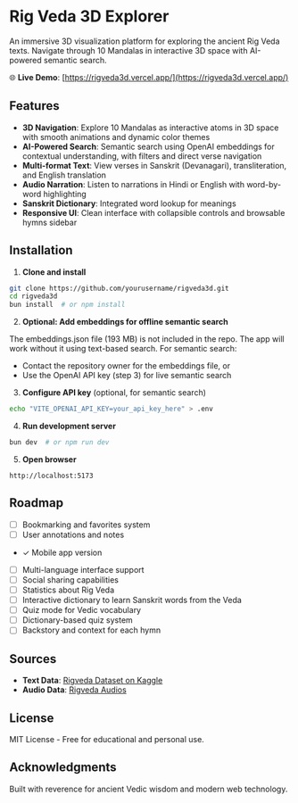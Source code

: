 # Rig Veda 3D Explorer

An immersive 3D visualization platform for exploring the ancient Rig Veda texts. Navigate through 10 Mandalas in interactive 3D space with AI-powered semantic search.

🌐 **Live Demo**: [https://rigveda3d.vercel.app/](https://rigveda3d.vercel.app/)

## Features

- **3D Navigation**: Explore 10 Mandalas as interactive atoms in 3D space with smooth animations and dynamic color themes
- **AI-Powered Search**: Semantic search using OpenAI embeddings for contextual understanding, with filters and direct verse navigation
- **Multi-format Text**: View verses in Sanskrit (Devanagari), transliteration, and English translation
- **Audio Narration**: Listen to narrations in Hindi or English with word-by-word highlighting
- **Sanskrit Dictionary**: Integrated word lookup for meanings
- **Responsive UI**: Clean interface with collapsible controls and browsable hymns sidebar

## Installation

1. **Clone and install**

```bash
git clone https://github.com/yourusername/rigveda3d.git
cd rigveda3d
bun install  # or npm install
```

2. **Optional: Add embeddings for offline semantic search**

The embeddings.json file (193 MB) is not included in the repo. The app will work without it using text-based search. For semantic search:

- Contact the repository owner for the embeddings file, or
- Use the OpenAI API key (step 3) for live semantic search

3. **Configure API key** (optional, for semantic search)

```bash
echo "VITE_OPENAI_API_KEY=your_api_key_here" > .env
```

4. **Run development server**

```bash
bun dev  # or npm run dev
```

5. **Open browser**

```
http://localhost:5173
```

## Roadmap

- [ ] Bookmarking and favorites system
- [ ] User annotations and notes
- ✓ Mobile app version
- [ ] Multi-language interface support
- [ ] Social sharing capabilities
- [ ] Statistics about Rig Veda
- [ ] Interactive dictionary to learn Sanskrit words from the Veda
- [ ] Quiz mode for Vedic vocabulary
- [ ] Dictionary-based quiz system
- [ ] Backstory and context for each hymn

## Sources

- **Text Data**: [Rigveda Dataset on Kaggle](https://www.kaggle.com/datasets/varunrajuvangar/rigved-all-sukta-verses-and-meaning-dataset)
- **Audio Data**: [Rigveda Audios](https://github.com/aasi-archive/rv-audio)

## License

MIT License - Free for educational and personal use.

## Acknowledgments

Built with reverence for ancient Vedic wisdom and modern web technology.
